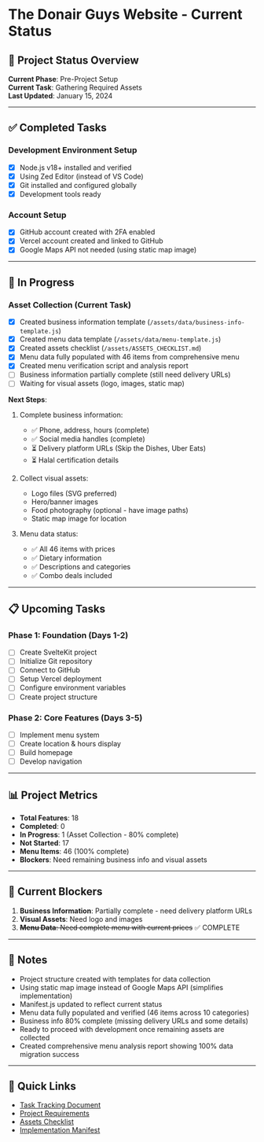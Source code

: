 # The Donair Guys Website - Current Status

## 🚀 Project Status Overview

**Current Phase**: Pre-Project Setup  
**Current Task**: Gathering Required Assets  
**Last Updated**: January 15, 2024

---

## ✅ Completed Tasks

### Development Environment Setup
- [x] Node.js v18+ installed and verified
- [x] Using Zed Editor (instead of VS Code)
- [x] Git installed and configured globally
- [x] Development tools ready

### Account Setup
- [x] GitHub account created with 2FA enabled
- [x] Vercel account created and linked to GitHub
- [x] Google Maps API not needed (using static map image)

---

## 🔄 In Progress

### Asset Collection (Current Task)
- [x] Created business information template (`/assets/data/business-info-template.js`)
- [x] Created menu data template (`/assets/data/menu-template.js`)
- [x] Created assets checklist (`/assets/ASSETS_CHECKLIST.md`)
- [x] Menu data fully populated with 46 items from comprehensive menu
- [x] Created menu verification script and analysis report
- [ ] Business information partially complete (still need delivery URLs)
- [ ] Waiting for visual assets (logo, images, static map)

**Next Steps**:
1. Complete business information:
   - ✅ Phone, address, hours (complete)
   - ✅ Social media handles (complete)
   - ⏳ Delivery platform URLs (Skip the Dishes, Uber Eats)
   - ⏳ Halal certification details

2. Collect visual assets:
   - Logo files (SVG preferred)
   - Hero/banner images
   - Food photography (optional - have image paths)
   - Static map image for location

3. Menu data status:
   - ✅ All 46 items with prices
   - ✅ Dietary information
   - ✅ Descriptions and categories
   - ✅ Combo deals included

---

## 📋 Upcoming Tasks

### Phase 1: Foundation (Days 1-2)
- [ ] Create SvelteKit project
- [ ] Initialize Git repository
- [ ] Connect to GitHub
- [ ] Setup Vercel deployment
- [ ] Configure environment variables
- [ ] Create project structure

### Phase 2: Core Features (Days 3-5)
- [ ] Implement menu system
- [ ] Create location & hours display
- [ ] Build homepage
- [ ] Develop navigation

---

## 📊 Project Metrics

- **Total Features**: 18
- **Completed**: 0
- **In Progress**: 1 (Asset Collection - 80% complete)
- **Not Started**: 17
- **Menu Items**: 46 (100% complete)
- **Blockers**: Need remaining business info and visual assets

---

## 🚧 Current Blockers

1. **Business Information**: Partially complete - need delivery platform URLs
2. **Visual Assets**: Need logo and images
3. ~~**Menu Data**: Need complete menu with current prices~~ ✅ COMPLETE

---

## 📝 Notes

- Project structure created with templates for data collection
- Using static map image instead of Google Maps API (simplifies implementation)
- Manifest.js updated to reflect current status
- Menu data fully populated and verified (46 items across 10 categories)
- Business info 80% complete (missing delivery URLs and some details)
- Ready to proceed with development once remaining assets are collected
- Created comprehensive menu analysis report showing 100% data migration success

---

## 🔗 Quick Links

- [Task Tracking Document](./TASKS.md)
- [Project Requirements](./PRD.md)
- [Assets Checklist](./assets/ASSETS_CHECKLIST.md)
- [Implementation Manifest](./manifest.js)